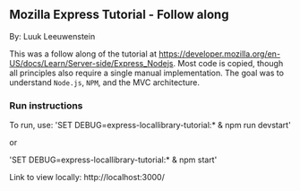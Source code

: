 ## Mozilla Express Tutorial - Follow along
By: Luuk Leeuwenstein

This was a follow along of the tutorial at https://developer.mozilla.org/en-US/docs/Learn/Server-side/Express_Nodejs. Most code is copied, though all principles also require a single manual implementation. The goal was to understand `Node.js`, `NPM`, and the MVC architecture.

### Run instructions
To run, use:
'SET DEBUG=express-locallibrary-tutorial:* & npm run devstart'

or

'SET DEBUG=express-locallibrary-tutorial:* & npm start'

Link to view locally: http://localhost:3000/ 